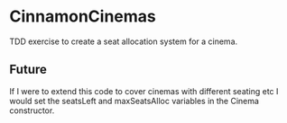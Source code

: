# CinnamonCinemas

TDD exercise to create a seat allocation system for a cinema.

## Future

If I were to extend this code to cover cinemas with different seating etc I would set the seatsLeft and maxSeatsAlloc variables in the Cinema constructor. 
